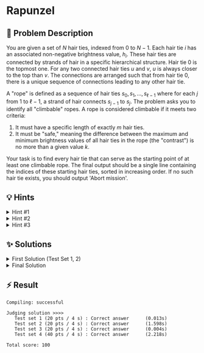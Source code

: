 # Rapunzel

## 📝 Problem Description

You are given a set of $N$ hair ties, indexed from $0$ to $N-1$. Each hair tie $i$ has an associated non-negative brightness value, $h_i$. These hair ties are connected by strands of hair in a specific hierarchical structure. Hair tie $0$ is the topmost one. For any two connected hair ties $u$ and $v$, $u$ is always closer to the top than $v$. The connections are arranged such that from hair tie $0$, there is a unique sequence of connections leading to any other hair tie.

A "rope" is defined as a sequence of hair ties $s_0, s_1, \dots, s_{\ell-1}$ where for each $j$ from $1$ to $\ell-1$, a strand of hair connects $s_{j-1}$ to $s_j$. The problem asks you to identify all "climbable" ropes. A rope is considered climbable if it meets two criteria:
1.  It must have a specific length of exactly $m$ hair ties.
2.  It must be "safe," meaning the difference between the maximum and minimum brightness values of all hair ties in the rope (the "contrast") is no more than a given value $k$.

Your task is to find every hair tie that can serve as the starting point of at least one climbable rope. The final output should be a single line containing the indices of these starting hair ties, sorted in increasing order. If no such hair tie exists, you should output 'Abort mission'.

## 💡 Hints

<details>
<summary>Hint #1</summary>
The problem describes connections between hair ties where one is always "higher" than the other. It's also stated that a unique sequence of connections exists from the topmost tie (0) to all others. What kind of data structure does this arrangement of connections and elements represent? Modeling the problem using the correct structure is a crucial first step.
</details>
<details>
<summary>Hint #2</summary>
The problem asks you to find all "ropes" (which are essentially paths) of a fixed length $m$ that satisfy a condition on the brightness values of their elements. How can you systematically explore all possible downward paths in the structure you identified in Hint #1? Consider a traversal algorithm that starts from the top.
</details>
<details>
<summary>Hint #3</summary>
A simple brute-force approach that re-evaluates every possible path of length $m$ will likely be too slow. As you traverse the structure, you can maintain a "window" of the last $m$ elements visited. The main challenge is to efficiently find the minimum and maximum brightness within this moving window. A linear scan of the window at every step is inefficient. What data structures are specifically designed to maintain a collection of elements in sorted order, allowing for quick retrieval of minimum/maximum values and efficient insertions/deletions?
</details>

## ✨ Solutions

<details>
<summary>First Solution (Test Set 1, 2)</summary>

### Analysis of the Problem Structure

The problem describes a collection of hair ties (nodes) and strands of hair (edges). Several key properties allow us to model this as a rooted tree:
- **Root Node:** Hair tie 0 is explicitly "the topmost one," making it the natural root of our structure.
- **Directed Edges:** A strand from $u$ to $v$ implies $u$ is "closer to Rapunzel's head," which gives directionality to the connections, always pointing away from the root.
- **Unique Paths:** The statement, "For each hair tie $u$, there is precisely one rope starting at 0 and ending at $u$," confirms that the structure is a tree, as there is a unique path from the root (0) to every other node.

The task is to find all paths (ropes) of length exactly $m$ such that the contrast condition is met:
$$ \max\{h_i \mid i \in \text{path}\} - \min\{h_i \mid i \in \text{path}\} \le k $$
We are asked to output the starting nodes of all such valid paths.

### A Simpler Case: The Linked List

For the first two test sets, a crucial simplifying assumption is given: "for every hair tie, there is at most one rope starting from it." In our tree model, this means every node has at most one child. Since every node is reachable from the root, the entire tree degenerates into a single path, effectively forming a **linked list**.

### Sliding Window Algorithm

On this linked list structure, the problem reduces to finding all contiguous sub-sequences of length $m$ that satisfy the contrast constraint. This is a classic application for the **sliding window** technique.

We can maintain a window of size $m$ and slide it down the list one node at a time. For each window, we check if the contrast condition holds.

1.  **Initialization:** Create a window containing the first $m$ nodes of the list.
2.  **Iteration:**
    a. Check the contrast of the current window. If it's valid ($\le k$), record the starting node of the window as a valid solution.
    b. Slide the window one step forward: add the next node in the list to the end of the window and remove the first node.
3.  **Termination:** Repeat until the end of the list is reached.

To efficiently track the minimum and maximum brightness in the window, we can use pointers or references to the min/max nodes. When the window slides:
- The newly added node might become the new minimum or maximum.
- If the node that slides *out* of the window was the current minimum or maximum, we must re-scan the *entire* new window to find the new minimum/maximum.

While this recalculation can be slow in the general case, it is sufficient for the constraints of the first test sets.

```cpp
#include <iostream>
#include <vector>
#include <deque>

struct Node {
  int idx;
  int brightness;
  std::vector<Node*> children;
};

void solve() {
  // std::cout << "================================" << std::endl;
  // ===== READ INPUT =====
  int n, m, k; std::cin >> n >> m >> k;
  
  std::vector<Node> nodes(n);
  for(int i = 0; i < n; ++i) { 
    std::cin >> nodes[i].brightness; 
    nodes[i].idx = i;
  }
  for(int i = 0; i < n - 1; ++i) {
    int u, v; std::cin >> u >> v;
    nodes[u].children.push_back(&nodes[v]);
  }
  
  // ===== SOLVE =====

  std::vector<bool> result(n, false);
  std::deque<Node*> curr_range; curr_range.push_back(&nodes[0]);
  
  Node* curr_min   = &nodes[0];
  Node* curr_max   = &nodes[0];
  
  // Initialize first window
  for(int i = 0; i < m - 1; ++i) {
    if(curr_range.back()->children.empty()) { std::cout << "Abort mission (no initial window)" << std::endl; return; }
    curr_range.push_back(curr_range.back()->children[0]);
    
    if(curr_range.back()->brightness <= curr_min->brightness) { curr_min = curr_range.back(); }
    if(curr_range.back()->brightness >= curr_max->brightness) { curr_max = curr_range.back(); }
  }
  
  // Check if initial window is valid
  if(curr_max->brightness - curr_min->brightness <= k) { result[curr_range.front()->idx] = true; }
  
  while(!curr_range.back()->children.empty()) {
    // std::cout << "Current Range: "; for(const Node *node : curr_range) { std::cout << node->idx << " "; } std::cout << std::endl;
    // std::cout << "Current Max (" << curr_max->idx << "): " << curr_max->brightness << " Current Min (" << curr_min->idx << "): " << curr_min->brightness << std::endl;
    
    // Move curr_end forward
    curr_range.push_back(curr_range.back()->children[0]);
    
    if(curr_range.back()->brightness <= curr_min->brightness) { curr_min = curr_range.back(); }
    if(curr_range.back()->brightness >= curr_max->brightness) { curr_max = curr_range.back(); }
    
    // Move curr_start forward
    bool replace_min = curr_min == curr_range.front();
    bool replace_max = curr_max == curr_range.front();
    
    curr_range.pop_front();
    
    if(replace_min || replace_max) {
      if (replace_min) { curr_min = curr_range.front(); }
      if (replace_max) { curr_max = curr_range.front(); }
      
      for(Node *node : curr_range) {
        if(replace_min && node->brightness <= curr_min->brightness) { curr_min = node; }
        if(replace_max && node->brightness >= curr_max->brightness) { curr_max = node; }
      }
    }
  
    // Check if current window is valid
    if(curr_max->brightness - curr_min->brightness <= k) { result[curr_range.front()->idx] = true; }
  }
  
  // ===== OUTPUT =====
  int n_outputs = 0;
  
  for(int i = 0; i < n; ++i) {
    if(result[i]) { 
      std::cout << i << " "; 
      n_outputs++;
    }
  }
  
  if(n_outputs == 0) { std::cout << "Abort mission"; }
  std::cout << std::endl;
}

int main() {
  std::ios_base::sync_with_stdio(false);
  
  int n_tests; std::cin >> n_tests;
  while(n_tests--) { solve(); }
}
```
</details>
<details>
<summary>Final Solution</summary>

### Generalizing the Approach

The first solution is tailored to the simplified case where the tree is a linked list. To create a solution for the general case, we must address two main challenges:
1.  **Handling the Tree Structure:** We need a way to traverse all possible downward paths in a general tree, not just a single list.
2.  **Efficient Min/Max Finding:** Re-scanning the window to find the minimum and maximum brightness at each step is too slow. For a tree, a path of length $m$ could be checked many times, and this inefficiency becomes a major bottleneck. Its complexity would be roughly $O(N \cdot m)$, which is too slow for the full constraints.

### The Algorithm: DFS with an Efficient Sliding Window

A **Depth-First Search (DFS)** is a natural choice for exploring all paths in a tree starting from the root. As we traverse down the tree, we can maintain a "sliding window" of the last $m$ nodes visited on the current path from the root.

To solve the efficiency problem, we use a data structure that can maintain a collection of numbers and provide the minimum and maximum in logarithmic time. A `std::multiset` in C++ is perfect for this. It keeps elements sorted and allows for efficient insertion, deletion, and retrieval of the min (`*begin()`) and max (`*rbegin()`) elements. We use a `multiset` instead of a `set` to correctly handle duplicate brightness values.

Our DFS-based algorithm works as follows:

1.  **State representation:** The DFS function will maintain the current path window in a `std::deque` and the brightness values of the nodes in that window in a `std::multiset`.

2.  **Traversal and Window Management:**
    - When the DFS visits a new node `curr`, we add `curr` to the back of our `deque` and its brightness to the `multiset`.
    - If the `deque`'s size exceeds `m`, it means our window has become too long. We remove the oldest node (from the front of the `deque`) and its corresponding brightness from the `multiset`. This keeps the window size fixed at $m$.

3.  **Condition Check:**
    - If the `deque`'s size is exactly `m`, we have a valid candidate rope. We check its contrast by subtracting the first element of the `multiset` from the last.
    - If `*brightnesses.rbegin() - *brightnesses.begin() <= k`, the rope is climbable. We mark its starting node (`path.front()`) as a valid solution.

4.  **Recursion and Backtracking:**
    - The DFS proceeds by recursively calling itself on all children of the current node.
    - After the recursive calls for all children return, we must **backtrack**. This involves undoing the changes made when we first entered the current node, restoring the state for the parent's traversal path. We remove the current node from the back of the `deque` and its brightness from the `multiset`.

The provided code uses an interesting, albeit unconventional, backtracking strategy. Instead of just removing the current node, it also tries to restore the window by adding the parent of the new window-head. A more standard approach is to manage the state restoration entirely within the recursive calls, but the provided logic correctly explores all paths.

By combining DFS with an efficient data structure like `multiset`, we can check every possible rope of length $m$ in the tree with an overall time complexity of approximately $O(N \log m)$, which is efficient enough for all test sets.

```cpp
#include <iostream>
#include <vector>
#include <set>
#include <deque>

struct Node {
  int idx;
  int brightness;
  Node* parent = nullptr;
  std::vector<Node*> children;
};

int calculateContrast(const std::multiset<int> &brightnesses) {
  // Note: multisets are sorted, so first *rbegin() is max and *begin() is min
  return *brightnesses.rbegin() - *brightnesses.begin();
}

void dfs(Node *curr, std::deque<Node*> &path, std::multiset<int> &brightnesses, std::vector<bool> &result, const size_t m, const int k) {
  // Add current node to path and to the brightnesses
  path.push_back(curr);
  brightnesses.insert(curr->brightness);
  
  // Check if the path is too long and remove the first element if it is too long
  // As we pop as soon as the path reaches m+1, it is not necessary to pop multiple times
  if(path.size() > m) {
    Node *first_node = path[0];
    path.pop_front();
    brightnesses.erase(brightnesses.find(first_node->brightness));
  }

  // Check if the current path is valid
  if(path.size() == m) {
    int contrast = calculateContrast(brightnesses);
    
    // Check if contrast is low enough
    if (contrast <= k) {
      // Mark the current start node as valid
      result[path[0]->idx] = true;
    }
  }

  // Recurse into children
  for(Node *child : curr->children) {
    dfs(child, path, brightnesses, result, m, k);
  }

  // Finished with this node -> Remove it from path and its brightness
  path.pop_back();
  brightnesses.erase(brightnesses.find(curr->brightness));


  // Restore the first element of the path, we removed because the path was too long
  // If the first node in the path is the root node, there is no need to do this as the path has not gotten to long
  if(path[0]->parent != nullptr) {
    Node *first_node = path[0]->parent;
    path.push_front(first_node);
    brightnesses.insert(first_node->brightness);
  }
}

void solve() {
  // ===== READ INPUT =====
  int n, m, k; std::cin >> n >> m >> k;
  
  std::vector<Node> nodes(n);
  for(int i = 0; i < n; ++i) { 
    std::cin >> nodes[i].brightness; 
    nodes[i].idx = i;
  }
  for(int i = 0; i < n - 1; ++i) {
    int u, v; std::cin >> u >> v;
    nodes[u].children.push_back(&nodes[v]);
    nodes[v].parent = &nodes[u];
  }
  
  // ===== SOLVE =====
  std::deque<Node*> path;
  std::multiset<int> brightnesses;
  std::vector<bool> result(n, false);

  dfs(&nodes[0], path, brightnesses, result, m, k);
  
  // ===== OUTPUT =====
  int n_outputs = 0;
  
  for(int i = 0; i < n; ++i) {
    if(result[i]) { 
      std::cout << i << " "; 
      n_outputs++;
    }
  }
  
  if(n_outputs == 0) { std::cout << "Abort mission"; }
  std::cout << std::endl;
}

int main() {
  std::ios_base::sync_with_stdio(false);
  
  int n_tests; std::cin >> n_tests;
  while(n_tests--) { solve(); }
}
```
</details>

## ⚡ Result

```plaintext
Compiling: successful

Judging solution >>>>
   Test set 1 (20 pts / 4 s) : Correct answer      (0.013s)
   Test set 2 (20 pts / 4 s) : Correct answer      (1.598s)
   Test set 3 (20 pts / 4 s) : Correct answer      (0.004s)
   Test set 4 (40 pts / 4 s) : Correct answer      (2.218s)

Total score: 100
```